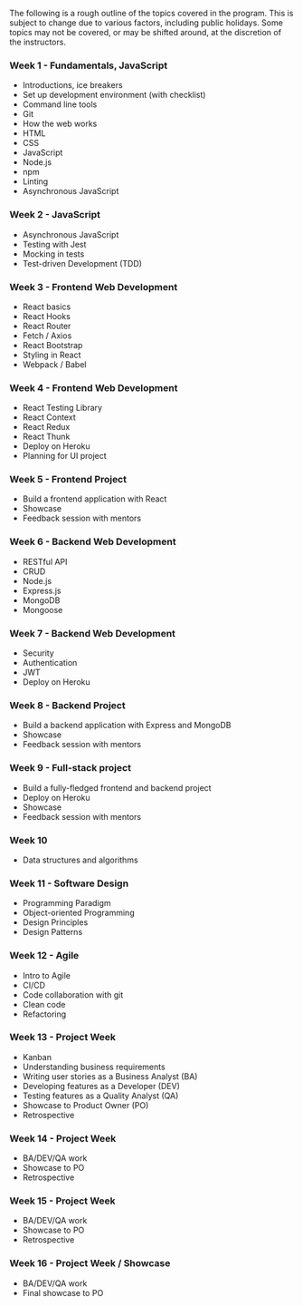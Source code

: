 The following is a rough outline of the topics covered in the program. This is subject to change due to various factors, including public holidays. Some topics may not be covered, or may be shifted around, at the discretion of the instructors.

### Week 1 - Fundamentals, JavaScript

- Introductions, ice breakers
- Set up development environment (with checklist)
- Command line tools
- Git
- How the web works
- HTML
- CSS
- JavaScript
- Node.js
- npm
- Linting
- Asynchronous JavaScript

### Week 2 - JavaScript

- Asynchronous JavaScript
- Testing with Jest
- Mocking in tests
- Test-driven Development (TDD)

### Week 3 - Frontend Web Development

- React basics
- React Hooks
- React Router
- Fetch / Axios
- React Bootstrap
- Styling in React
- Webpack / Babel

### Week 4 - Frontend Web Development

- React Testing Library
- React Context
- React Redux
- React Thunk
- Deploy on Heroku
- Planning for UI project

### Week 5 - Frontend Project

- Build a frontend application with React
- Showcase
- Feedback session with mentors

### Week 6 - Backend Web Development

- RESTful API
- CRUD
- Node.js
- Express.js
- MongoDB
- Mongoose

### Week 7 - Backend Web Development

- Security
- Authentication
- JWT
- Deploy on Heroku

### Week 8 - Backend Project

- Build a backend application with Express and MongoDB
- Showcase
- Feedback session with mentors

### Week 9 - Full-stack project

- Build a fully-fledged frontend and backend project
- Deploy on Heroku
- Showcase
- Feedback session with mentors

### Week 10

- Data structures and algorithms

### Week 11 - Software Design

- Programming Paradigm
- Object-oriented Programming
- Design Principles
- Design Patterns

### Week 12 - Agile

- Intro to Agile
- CI/CD
- Code collaboration with git
- Clean code
- Refactoring

### Week 13 - Project Week

- Kanban
- Understanding business requirements
- Writing user stories as a Business Analyst (BA)
- Developing features as a Developer (DEV)
- Testing features as a Quality Analyst (QA)
- Showcase to Product Owner (PO)
- Retrospective

### Week 14 - Project Week

- BA/DEV/QA work
- Showcase to PO
- Retrospective

### Week 15 - Project Week

- BA/DEV/QA work
- Showcase to PO
- Retrospective

### Week 16 - Project Week / Showcase

- BA/DEV/QA work
- Final showcase to PO

